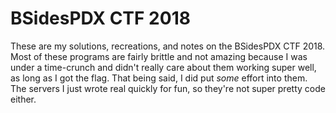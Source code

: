 # BSidesPDX CTF 2018

These are my solutions, recreations, and notes on the BSidesPDX CTF 2018. Most
of these programs are fairly brittle and not amazing because I was under a
time-crunch and didn't really care about them working super well, as long as I
got the flag. That being said, I did put _some_ effort into them. The servers I
just wrote real quickly for fun, so they're not super pretty code either.
